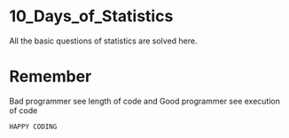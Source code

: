 # 10_Days_of_Statistics
All the basic questions of statistics are solved here.
 
# Remember
Bad programmer see length of code and Good programmer see execution of code

`HAPPY CODING`
